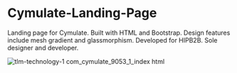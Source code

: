 # Cymulate-Landing-Page
Landing page for Cymulate. Built with HTML and Bootstrap. Design features include mesh gradient and glassmorphism.
Developed for HIPB2B. Sole designer and developer.

![tlm-technology-1 com_cymulate_9053_1_index html](https://user-images.githubusercontent.com/7319667/214647886-895281ef-f21f-43b8-b498-400846a7a579.png)

